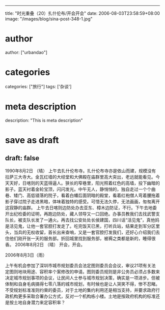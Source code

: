 
---
title: "时光重叠（20）扎什伦布/开会开会"
date: 2006-08-03T23:58:59+08:00
image: "/images/blog/sina-post-348-1.jpg"
# author
author: ["urbandao"]
# categories
categories: ["旅行"]
tags: ['杂谈']
# meta description
description: "This is meta description"
# save as draft
draft: false
---

1990年8月2日
（晴）
上午去扎什伦布寺。扎什伦布寺亦是依山而建，规模没有拉萨三大寺大。金瓦红墙的大经堂和大佛殿在庙群里高大突出，老远就能看见。今天天好，日喀则的天蓝得逼人。狭长的窄巷里，阳光照着红色的高墙，投下幽暗的影子。蓝天衬着金轮宝顶，闪闪发光。中午无人，静悄悄的，独自走过一个个曲巷、矮门、高低错落的院子，看着白幡后面阴暗的殿堂，看着红袍僧人弯着腰拖着影子穿过院子走进黑暗，体味着独特的感受。可惜无法久停，无法画画，匆匆离开这寂静的庙群。
上午去日喀则边防处办去亚东、樟木边防证，不行。下午去地委开出纪检委的证明，再跑边防处，藏人领导又一口回绝。办事员教我们去找武警支队长，被支队长发了一通火。再去找公安处处长侯建国，四川话“活见鬼”，真他妈是活见鬼，让他一套官腔打发走了。吃完饭天已黑，打听兵站，结果走到军分区里头，当兵的无权收留，首长出来查哨，又是一套官腔打发我们，还好心介绍我们去住他们刚开张一天的服务部。折回城里找到服务部，被褥之类都是新的，睡得很香。
2006年8月2日 （晴）
开会，开会。

2006年8月3日（雨）

上午有机会参加了深圳市城市规划委员会法定图则委员会会议，审议21项有关法定图则地块用途、容积率个案修改的申请。图则委员规则是非公务员必须占多数来决定城市规划事项的会议，让民间人士参与城市规划决策，确实是一项进步。但被体制和自身毛病搞得七零八落的城市规划，有时候也是让人哭笑不得，惨不忍睹。不受规划标准准则约束的委员，对于土地的集约利用还是相当支持，并要求政府行政机构更多采取合署办公方式，反对一个机构栋小楼。土地是按政府机构的标准还是按土地自身潜力来定容积率？
